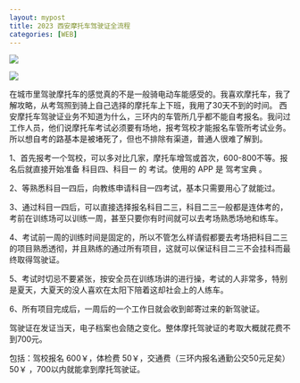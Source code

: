 ```yaml
---
layout: mypost
title: 2023 西安摩托车驾驶证全流程
categories: [WEB]
---
```


![](https://deoncn.github.io/posts/202315361536.jpg)

![](https://deoncn.github.io/posts/20230516204430.jpg)


在城市里驾驶摩托车的感觉真的不是一般骑电动车能感受的。我喜欢摩托车，我了解攻略，从考驾照到骑上自己选择的摩托车上下班，我用了30天不到的时间。
西安摩托车驾驶证业务不知道为什么，三环内的车管所几乎都不能自考报名。我问过工作人员，他们说摩托车考试必须要有场地，报考驾校才能报名车管所考试业务。所以想自考的路基本是被堵死了，但也不排除有渠道，普通人很难了解到。

1、首先报考一个驾校，可以多对比几家，摩托车增驾或首次，600-800不等。报名后就直接开始准备 科目四、科目一 的 考试。使用的 APP 是 驾考宝典 。

2、等熟悉科目一四后，向教练申请科目一四考试，基本只需要用心了就能过。

3、通过科目一四后，可以直接选择报名科目二三，科目二三一般都是连体考的，考前在训练场可以训练一周，甚至只要你有时间就可以去考场熟悉场地和练车。

4、考试前一周的训练时间是固定的，所以不管怎么样请假都要去考场把科目二三的项目熟悉透彻，并且熟练的通过所有项目，这就可以保证科目二三不会挂科而最终取得驾驶证。

5、考试时切忌不要紧张，按安全员在训练场讲的进行操，考试的人非常多，特别是夏天，大夏天的没人喜欢在太阳下陪着这却社会上的人练车。

6、所有项目完成后，一周后的一个工作日就会收到邮寄过来的新驾驶证。



驾驶证在发证当天，电子档案也会随之变化。整体摩托驾驶证的考取大概就花费不到700元。

包括：驾校报名 600￥，体检费 50￥，交通费（三环内报名通勤公交50元足矣）50￥ ，700以内就能拿到摩托驾驶证。

